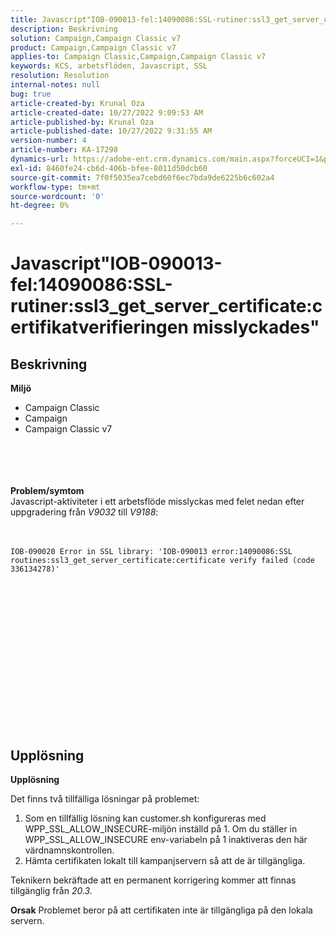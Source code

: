 ```yaml
---
title: Javascript"IOB-090013-fel:14090086:SSL-rutiner:ssl3_get_server_certificate:certifikatverifieringen misslyckades"
description: Beskrivning
solution: Campaign,Campaign Classic v7
product: Campaign,Campaign Classic v7
applies-to: Campaign Classic,Campaign,Campaign Classic v7
keywords: KCS, arbetsflöden, Javascript, SSL
resolution: Resolution
internal-notes: null
bug: true
article-created-by: Krunal Oza
article-created-date: 10/27/2022 9:09:53 AM
article-published-by: Krunal Oza
article-published-date: 10/27/2022 9:31:55 AM
version-number: 4
article-number: KA-17298
dynamics-url: https://adobe-ent.crm.dynamics.com/main.aspx?forceUCI=1&pagetype=entityrecord&etn=knowledgearticle&id=c6f6931b-d755-ed11-bba2-6045bd006c82
exl-id: 8460fe24-cb6d-406b-bfee-8011d50dcb60
source-git-commit: 7f0f5035ea7cebd60f6ec7bda9de6225b6c602a4
workflow-type: tm+mt
source-wordcount: '0'
ht-degree: 0%

---
```


# Javascript&quot;IOB-090013-fel:14090086:SSL-rutiner:ssl3_get_server_certificate:certifikatverifieringen misslyckades&quot;

## Beskrivning

<b>Miljö</b>
- Campaign Classic
- Campaign
- Campaign Classic v7

<br><br> <br><br><b>Problem/symtom</b>
<br>Javascript-aktiviteter i ett arbetsflöde misslyckas med felet nedan efter uppgradering från *V9032* till *V9188*: <br><br><br>

```
IOB-090020 Error in SSL library: 'IOB-090013 error:14090086:SSL routines:ssl3_get_server_certificate:certificate verify failed (code 336134278)'
```


<br> <br><br>
<br> <br><br> <br>

<br><br><br> <br><br> <br>

## Upplösning


<b>Upplösning</b>

Det finns två tillfälliga lösningar på problemet:
1. Som en tillfällig lösning kan customer.sh konfigureras med WPP_SSL_ALLOW_INSECURE-miljön inställd på 1. Om du ställer in WPP_SSL_ALLOW_INSECURE env-variabeln på 1 inaktiveras den här värdnamnskontrollen. 
2. Hämta certifikaten lokalt till kampanjservern så att de är tillgängliga.

Teknikern bekräftade att en permanent korrigering kommer att finnas tillgänglig från *20.3.*



<b>Orsak</b>
Problemet beror på att certifikaten inte är tillgängliga på den lokala servern.
